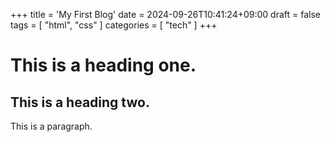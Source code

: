 +++
title = 'My First Blog'
date = 2024-09-26T10:41:24+09:00
draft = false
tags = [ "html", "css" ]
categories = [ "tech" ]
+++

# This is a heading one.
## This is a heading two.

This is a paragraph.

